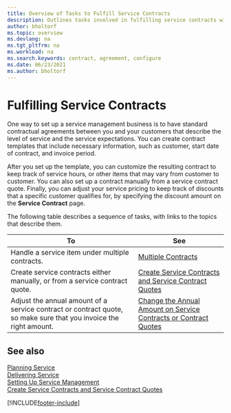 ```yaml
---
title: Overview of Tasks to Fulfill Service Contracts
description: Outlines tasks involved in fulfilling service contracts with your customers like setting up standard contractual agreements with customizable templates and more.
author: bholtorf
ms.topic: overview
ms.devlang: na
ms.tgt_pltfrm: na
ms.workload: na
ms.search.keywords: contract, agreement, configure
ms.date: 06/23/2021
ms.author: bholtorf
---
```

# Fulfilling Service Contracts 
One way to set up a service management business is to have standard contractual agreements between you and your customers that describe the level of service and the service expectations. You can create contract templates that include necessary information, such as customer, start date of contract, and invoice period.  
  
After you set up the template, you can customize the resulting contract to keep track of service hours, or other items that may vary from customer to customer. You can also set up a contract manually from a service contract quote. Finally, you can adjust your service pricing to keep track of discounts that a specific customer qualifies for, by specifying the discount amount on the **Service Contract** page.  

The following table describes a sequence of tasks, with links to the topics that describe them.   
  
|**To**|**See**|  
|------------|-------------|  
|Handle a service item under multiple contracts. | [Multiple Contracts](service-multiple-contracts.md)|  
|Create service contracts either manually, or from a service contract quote.| [Create Service Contracts and Service Contract Quotes](service-how-to-create-service-contracts-and-service-contract-quotes.md)|
|Adjust the annual amount of a service contract or contract quote, so make sure that you invoice the right amount.|[Change the Annual Amount on Service Contracts or Contract Quotes](service-how-to-change-the-annual-amount-on-service-contracts-or-contract-quotes.md)|

## See also
[Planning Service](service-plan-service.md)  
[Delivering Service](service-deliver-service.md)  
[Setting Up Service Management](service-setup-service.md)  
[Create Service Contracts and Service Contract Quotes](service-how-to-create-service-contracts-and-service-contract-quotes.md)  


[!INCLUDE[footer-include](includes/footer-banner.md)]